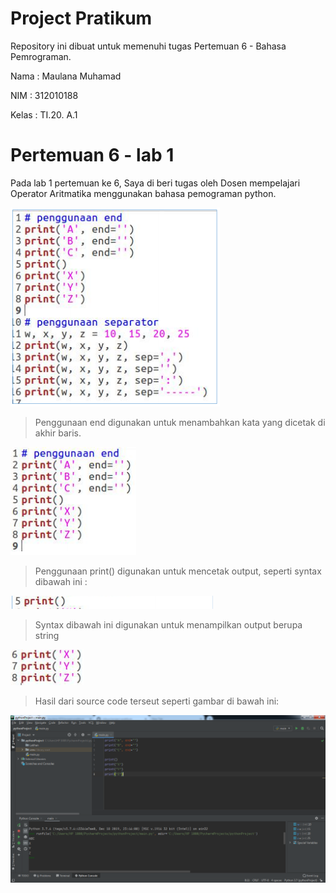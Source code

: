 # Project Pratikum
Repository ini dibuat untuk memenuhi tugas Pertemuan 6 - Bahasa Pemrograman.

Nama    : Maulana Muhamad

NIM     : 312010188

Kelas   : TI.20. A.1

# Pertemuan 6 - lab 1
Pada lab 1 pertemuan ke 6, Saya di beri tugas oleh Dosen  mempelajari Operator Aritmatika menggunakan bahasa pemograman python. <br>

![Picture - New](pict/gambar-1.PNG)

> Penggunaan end digunakan untuk menambahkan kata yang dicetak di akhir baris.<br>

![Picture - New](pict/gambar-2.PNG)

 > Penggunaan print() digunakan untuk mencetak output, seperti syntax dibawah ini :<br>

![Picture - New](pict/pict-1.png)

 > Syntax dibawah ini digunakan untuk menampilkan output berupa string<br>

![Picture - New](pict/pict-2.png)

 > Hasil dari source code terseut seperti gambar di bawah ini:

![picture -new](pict/pict-3.png)

